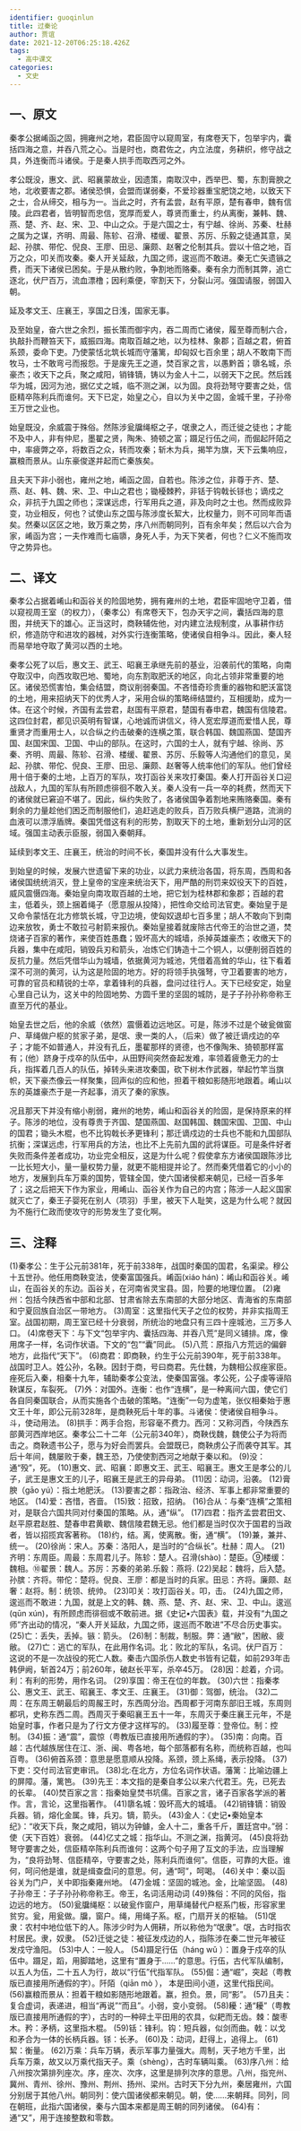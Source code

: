 ```yaml
---
identifier: guoqinlun
title: 过秦论
author: 贾谊
date: 2021-12-20T06:25:18.426Z
tags:
  - 高中课文
categories:
  - 文史
---
```

## 一、原文

秦孝公据崤函之固，拥雍州之地，君臣固守以窥周室，有席卷天下，包举宇内，囊括四海之意，并吞八荒之心。当是时也，商君佐之，内立法度，务耕织，修守战之具，外连衡而斗诸侯。于是秦人拱手而取西河之外。

孝公既没，惠文、武、昭襄蒙故业，因遗策，南取汉中，西举巴、蜀，东割膏腴之地，北收要害之郡。诸侯恐惧，会盟而谋弱秦，不爱珍器重宝肥饶之地，以致天下之士，合从缔交，相与为一。当此之时，齐有孟尝，赵有平原，楚有春申，魏有信陵。此四君者，皆明智而忠信，宽厚而爱人，尊贤而重士，约从离衡，兼韩、魏、燕、楚、齐、赵、宋、卫、中山之众。于是六国之士，有宁越、徐尚、苏秦、杜赫之属为之谋，齐明、周最、陈轸、召滑、楼缓、翟景、苏厉、乐毅之徒通其意，吴起、孙膑、带佗、倪良、王廖、田忌、廉颇、赵奢之伦制其兵。尝以十倍之地，百万之众，叩关而攻秦。秦人开关延敌，九国之师，逡巡而不敢进。秦无亡矢遗镞之费，而天下诸侯已困矣。于是从散约败，争割地而赂秦。秦有余力而制其弊，追亡逐北，伏尸百万，流血漂橹；因利乘便，宰割天下，分裂山河。强国请服，弱国入朝。

延及孝文王、庄襄王，享国之日浅，国家无事。

及至始皇，奋六世之余烈，振长策而御宇内，吞二周而亡诸侯，履至尊而制六合，执敲扑而鞭笞天下，威振四海。南取百越之地，以为桂林、象郡；百越之君，俯首系颈，委命下吏。乃使蒙恬北筑长城而守藩篱，却匈奴七百余里；胡人不敢南下而牧马，士不敢弯弓而报怨。于是废先王之道，焚百家之言，以愚黔首；隳名城，杀豪杰；收天下之兵，聚之咸阳，销锋镝，铸以为金人十二，以弱天下之民。然后践华为城，因河为池，据亿丈之城，临不测之渊，以为固。良将劲弩守要害之处，信臣精卒陈利兵而谁何。天下已定，始皇之心，自以为关中之固，金城千里，子孙帝王万世之业也。

始皇既没，余威震于殊俗。然陈涉瓮牖绳枢之子，氓隶之人，而迁徙之徒也；才能不及中人，非有仲尼，墨翟之贤，陶朱、猗顿之富；蹑足行伍之间，而倔起阡陌之中，率疲弊之卒，将数百之众，转而攻秦；斩木为兵，揭竿为旗，天下云集响应，赢粮而景从。山东豪俊遂并起而亡秦族矣。

且夫天下非小弱也，雍州之地，崤函之固，自若也。陈涉之位，非尊于齐、楚、燕、赵、韩、魏、宋、卫、中山之君也；锄櫌棘矜，非铦于钩戟长铩也；谪戍之众，非抗于九国之师也；深谋远虑，行军用兵之道，非及向时之士也。然而成败异变，功业相反，何也？试使山东之国与陈涉度长絜大，比权量力，则不可同年而语矣。然秦以区区之地，致万乘之势，序八州而朝同列，百有余年矣；然后以六合为家，崤函为宫；一夫作难而七庙隳，身死人手，为天下笑者，何也？仁义不施而攻守之势异也。

## 二、译文

秦孝公占据着崤山和函谷关的险固地势，拥有雍州的土地，君臣牢固地守卫着，借以窥视周王室（的权力），（秦孝公）有席卷天下，包办天宇之间，囊括四海的意图，并统天下的雄心。正当这时，商鞅辅佐他，对内建立法规制度，从事耕作纺织，修造防守和进攻的器械，对外实行连衡策略，使诸侯自相争斗。因此，秦人轻而易举地夺取了黄河以西的土地。

秦孝公死了以后，惠文王、武王、昭襄王承继先前的基业，沿袭前代的策略，向南夺取汉中，向西攻取巴地、蜀地，向东割取肥沃的地区，向北占领非常重要的地区。诸侯恐慌害怕，集会结盟，商议削弱秦国。不吝惜奇珍贵重的器物和肥沃富饶的土地，用来招纳天下的优秀人才，采用合纵的策略缔结盟约，互相援助，成为一体。在这个时候，齐国有孟尝君，赵国有平原君，楚国有春申君，魏国有信陵君。这四位封君，都见识英明有智谋，心地诚而讲信义，待人宽宏厚道而爱惜人民，尊重贤才而重用士人，以合纵之约击破秦的连横之策，联合韩国、魏国燕国、楚国齐国、赵国宋国、卫国、中山的部队。在这时，六国的士人，就有宁越、徐尚、苏秦、齐明、周最、陈轸、召滑、楼缓、翟景、苏厉、乐毅等人沟通他们的意见，吴起、孙膑、带佗、倪良、王廖、田忌、廉颇、赵奢等人统率他们的军队。他们曾经用十倍于秦的土地，上百万的军队，攻打函谷关来攻打秦国。秦人打开函谷关口迎战敌人，九国的军队有所顾虑徘徊不敢入关。秦人没有一兵一卒的耗费，然而天下的诸侯就已窘迫不堪了。因此，纵约失败了，各诸侯国争着割地来贿赂秦国。秦有剩余的力量趁他们困乏而制服他们，追赶逃走的败兵，百万败兵横尸道路，流淌的血液可以漂浮盾牌。秦国凭借这有利的形势，割取天下的土地，重新划分山河的区域。强国主动表示臣服，弱国入秦朝拜。

延续到孝文王、庄襄王，统治的时间不长，秦国并没有什么大事发生。

到始皇的时候，发展六世遗留下来的功业，以武力来统治各国，将东周，西周和各诸侯国统统消灭，登上皇帝的宝座来统治天下，用严酷的刑罚来奴役天下的百姓，威风震慑四海。秦始皇向南攻取百越的土地，把它划为桂林郡和象郡；百越的君主，低着头，颈上捆着绳子（愿意服从投降），把性命交给司法官吏。秦始皇于是又命令蒙恬在北方修筑长城，守卫边境，使匈奴退却七百多里；胡人不敢向下到南边来放牧，勇士不敢拉弓射箭来报仇。秦始皇接着就废除古代帝王的治世之道，焚烧诸子百家的著作，来使百姓愚蠢；毁坏高大的城墙，杀掉英雄豪杰；收缴天下的兵器，集中在咸阳，销毁兵刃和箭头，冶炼它们铸造十二个铜人，以便削弱百姓的反抗力量。然后凭借华山为城墙，依据黄河为城池，凭借着高耸的华山，往下看着深不可测的黄河，认为这是险固的地方。好的将领手执强弩，守卫着要害的地方，可靠的官员和精锐的士卒，拿着锋利的兵器，盘问过往行人。天下已经安定，始皇心里自己认为，这关中的险固地势、方圆千里的坚固的城防，是子子孙孙称帝称王直至万代的基业。

始皇去世之后，他的余威（依然）震慑着边远地区。可是，陈涉不过是个破瓮做窗户、草绳做户枢的贫家子弟，是氓、隶一类的人，（后来）做了被迁谪戍边的卒子；才能不如普通人，并没有孔丘，墨翟那样的贤德，也不像陶朱、猗顿那样富有；(他）跻身于戍卒的队伍中，从田野间突然奋起发难，率领着疲惫无力的士兵，指挥着几百人的队伍，掉转头来进攻秦国，砍下树木作武器，举起竹竿当旗帜，天下豪杰像云一样聚集，回声似的应和他，担着干粮如影随形地跟着。崤山以东的英雄豪杰于是一齐起事，消灭了秦的家族。

况且那天下并没有缩小削弱，雍州的地势，崤山和函谷关的险固，是保持原来的样子。陈涉的地位，没有尊贵于齐国、楚国燕国、赵国韩国、魏国宋国、卫国、中山的国君；锄头木棍，也不比钩戟长矛更锋利；那迁谪戍边的士兵也不能和九国部队抗衡；深谋远虑，行军用兵的方法，也比不上先前九国的武将谋臣。可是条件好者失败而条件差者成功，功业完全相反，这是为什么呢？假使拿东方诸侯国跟陈涉比一比长短大小，量一量权势力量，就更不能相提并论了。然而秦凭借着它的小小的地方，发展到兵车万乘的国势，管辖全国，使六国诸侯都来朝见，已经一百多年了；这之后把天下作为家业，用崤山、函谷关作为自己的内宫；陈涉一人起义国家就灭亡了，秦王子婴死在别人（项羽）手里，被天下人耻笑，这是为什么呢？就因为不施行仁政而使攻守的形势发生了变化啊。

## 三、注释

(1)秦孝公：生于公元前381年，死于前338年，战国时秦国的国君，名渠梁。穆公十五世孙。他任用商鞅变法，使秦富国强兵。崤函(xiáo hán)：崤山和函谷关。崤山，在函谷关的东边。函谷关，在河南省灵宝县。固，险要的地理位置。
 (2)雍州：包括今陕西省中部和北部、甘肃省除去东南部的大部分地区、青海省的东南部和宁夏回族自治区一带地方。
 (3)周室：这里指代天子之位的权势，并非实指周王室。战国初期，周王室已经十分衰弱，所统治的地盘只有三四十座城池，三万多人口。
 (4)席卷天下：与下文“包举宇内、囊括四海、并吞八荒”是同义铺排。席，像用席子一样，名词作状语。下文的“包”“囊”同此。
 (5)八荒：原指八方荒远的偏僻地方，此指代“天下”。
 (6)商君：即商鞅，约生于公元前390年，死于前338年。战国时卫人。姓公孙，名鞅。因封于商，号曰商君。先仕魏，为魏相公叔痤家臣。痤死后入秦，相秦十九年，辅助秦孝公变法，使秦国富强。孝公死，公子虔等诬陷鞅谋反，车裂死。
 (7)外：对国外。连衡：也作“连横”，是一种离间六国，使它们各自同秦国联合，从而实施各个击破的策略。“连衡”一句为虚笔，张仪相秦始于惠文王十年，即公元前328年，是商鞅死后十年的事。斗诸侯：使诸侯自相争斗。斗，使动用法。
 (8)拱手：两手合抱，形容毫不费力。西河：又称河西，今陕西东部黄河西岸地区。秦孝公二十二年（公元前340年），商鞅伐魏，魏使公子为将而击之。商鞅遗书公子，愿与为好会而罢兵。会盟既已，商鞅虏公子而袭夺其军。其后十年间，魏屡败于秦，魏王恐，乃使使割西河之地献于秦以和。
 (9)没：通“殁”，死。
 (10)惠文、武、昭襄：即惠文王、武王、昭襄王。惠文王是孝公的儿子，武王是惠文王的儿子，昭襄王是武王的异母弟。
 (11)因：动词，沿袭。
 (12)膏腴（gāo yú）：指土地肥沃。
 (13)要害之郡：指政治、经济、军事上都非常重要的地区。
 (14)爱：吝惜，吝啬。
 (15)致：招致，招纳。
 (16)合从：与秦“连横”之策相对，是联合六国共同对付秦国的策略。从，通“纵”。
 (17)四君：指齐孟尝君田文、赵平原君赵胜、楚春申君黄歇、魏信陵君魏无忌。他们都是当时仅次于国君的当政者，皆以招揽宾客著称。
 (18)约，结。离，使离散。衡，通“横”。
 (19)兼，兼并、统一。
 (20)徐尚：宋人。苏秦：洛阳人，是当时的“合纵长”。杜赫：周人。
 (21)齐明：东周臣。周最：东周君儿子。陈轸：楚人。召滑(shào)：楚臣。⑨楼缓：魏相。⑩翟景：魏人。苏厉：苏秦的弟弟.乐毅：燕将.
 (22)吴起：魏将，后入楚。孙膑：齐将。带佗：楚将。倪良、王廖：都是当时的兵家。田忌：齐将。廉颇、赵奢：赵将。制：统领、统帅。
 (23)叩关：攻打函谷关。叩，击。
 (24)九国之师，逡巡而不敢进：九国，就是上文的韩、魏、燕、楚、齐、赵、宋、卫、中山。逡巡(qūn xún)，有所顾虑而徘徊或不敢前进。据《史记•六国表》载，并没有“九国之师”齐出动的情况，“秦人开关延敌，九国之师，逡巡而不敢进”不尽合历史事实。
 (25)亡：丢失，丢掉。镞：箭头。
 (26)制：制裁，制服。弊：通“敝”，困敝、疲敝。
 (27)亡：逃亡的军队，在此用作名词。北：败北的军队，名词。伏尸百万：这说的不是一次战役的死亡人数。秦击六国杀伤人数史书皆有记载，如前293年击韩伊阙，斩首24万；前260年，破赵长平军，杀卒45万。
 (28)因：趁着，介词。利：有利的形势，用作名词。
 (29)享国：帝王在位的年数。
 (30)六世：指秦孝公、惠文王、武王、昭襄王、孝文王、庄襄王。
 (31)御：驾御，统治。
 (32)二周：在东周王朝最后的周赧王时，东西周分治。西周都于河南东部旧王城，东周则都巩，史称东西二周。西周灭于秦昭襄王五十一年，东周灭于秦庄襄王元年，不是始皇时事，作者只是为了行文方便才这样写的。
 (33)履至尊：登帝位。制：控制。
 (34)振：通“震”，震惊（粤教版已直接用所通假的字）。
 (35)南：向南。百越：古代越族居住在江、浙、闽、粤各地，每个部落都有名称，而统称百越，也叫百粤。
 (36)俯首系颈：意思是愿意顺从投降。系颈，颈上系绳，表示投降。
 (37)下吏：交付司法官吏审讯。
 (38)北:在北方，方位名词作状语。藩篱：比喻边疆上的屏障。藩，篱笆。
 (39)先王：本文指的是秦自孝公以来六代君王。先，已死去的长辈。
 (40)焚百家之言：指秦始皇焚书坑儒。百家之言，诸子百家各学派的著作。言，言论，这里指著作。
 (41)隳名城：毁坏高大的城墙。
 (42)销锋镝：销毁兵器。销，熔化金属。锋，兵刃。镝，箭头。
 (43)金人：《史记•秦始皇本纪》：“收天下兵，聚之咸阳，销以为钟鐻，金人十二，重各千斤，置廷宫中。”弱：使（天下百姓）衰弱。
 (44)亿丈之城：指华山。不测之渊，指黄河。
 (45)良将劲弩守要害之处，信臣精卒陈利兵而谁何：这两个句子用了互文的手法，应当理解为，“良将劲弩、信臣精卒，守要害之处，陈利兵而谁何”。信臣，可靠的大臣。谁何，呵问他是谁，就是缉查盘问的意思。何，通“呵”，呵喝。
 (46)关中：秦以函谷关为门户，关中即指秦雍州地。
 (47)金城：坚固的城池。金，比喻坚固。
 (48)子孙帝王：子子孙孙称帝称王。帝王，名词活用动词
 (49)殊俗：不同的风俗，指边远的地方。
 (50)瓮牖绳枢：以破瓮作窗户，用草绳替代户枢系门板，形容家里贫穷。瓮，用瓮做。牖，窗户。绳，用绳子系。枢，门扇开关的枢轴。
 (51)氓隶：农村中地位低下的人。陈涉少时为人佣耕，所以称他为“氓隶”。氓，古时指农村居民。隶，奴隶。
 (52)迁徙之徒：被征发戍边的人，指陈涉在秦二世元年被征发戍守渔阳。
 (53)中人：一般人。
 (54)蹑足行伍（háng wǔ ）：置身于戍卒的队伍中。蹑足，蹈，用脚踏地，这里有“置身于……”的意思。行伍，古代军队编制，以五人为伍，二十五人为行，故以“行伍”代指军队。
 (55)倔：通“崛”，突起（粤教版已直接用所通假的字）。阡陌（qiān mò ）， 本是田间小道，这里代指民间。
 (56)赢粮而景从：担着干粮如影随形地跟着。赢，担负。景，同“影”。
 (57)且夫：复合虚词，表递进，相当“再说”“而且”。小弱，变小变弱。
 (58)耰：通“耰”（粤教版已直接用所通假的字），古时的一种碎土平田用的农具，似耙而无齿。棘：酸枣木。矜：矛柄，这里指木棍。
 (59)铦：锋利。钩：短兵器，似剑而曲。戟：以戈和矛合为一体的长柄兵器。铩：长矛。
 (60)及：动词，赶得上，追得上。
 (61)絜：衡量。
 (62)万乘：兵车万辆，表示军事力量强大。周制，天子地方千里，出兵车万乘，故又以万乘代指天子。乘（shèng），古时车辆叫乘。
 (63)序八州：给八州按次第排列座次。序，座次、次序，这里是排列次序的意思。八州，指兖州、冀州、青州、徐州、豫州、荆州、扬州、梁州。古时天下分九州，秦居雍州，六国分别居于其他八州。朝同列：使六国诸侯都来朝见。朝，使……来朝拜。同列，同在朝班，此指六国诸侯，秦与六国本来都是周王朝的同列诸侯。
 (64)有：通“又”，用于连接整数和零数。

